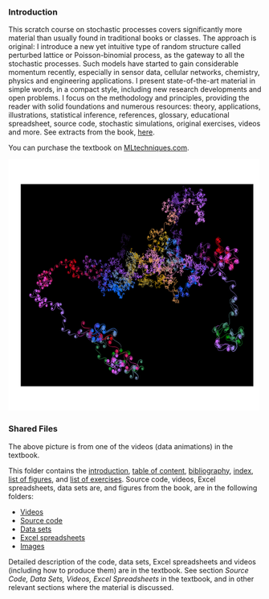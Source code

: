 <h3>Introduction</h3>

This scratch course on stochastic processes covers significantly more material than usually found in traditional books or classes. The approach is original:  I introduce a new yet intuitive type of random structure called perturbed lattice or Poisson-binomial process, as the gateway to all the stochastic processes. Such models have started to gain considerable momentum recently, especially in sensor data, cellular networks, chemistry, physics and engineering applications. I present state-of-the-art material in simple words, in a compact style, including new research developments and open problems. I focus on the methodology and principles, providing the reader with solid foundations and numerous resources: theory, applications, illustrations, statistical inference, references, glossary, educational spreadsheet, source code, stochastic simulations, original exercises, videos and more. See extracts from the book, <a href="https://mltechniques.com/2022/03/22/book-stochastic-processes-and-simulations/">here</a>.

You can purchase the textbook on <a href="https://mltechniques.com/product/album/">MLtechniques.com</a>.

<img src="https://github.com/VincentGranville/Point-Processes/blob/main/Book/av_demo1000.png" width="500" height="500" class="center">

<h3>Shared Files</h3>

The above picture is from one of the videos (data animations) in the textbook. 

This folder contains the <a href="https://github.com/VincentGranville/Point-Processes/blob/main/Book/PB-TOC.pdf">introduction</a>, <a href="https://github.com/VincentGranville/Point-Processes/blob/main/Book/PB-TOC.pdf">table of content</a>, <a href="https://github.com/VincentGranville/Point-Processes/blob/main/Book/PB_index.pdf">bibliography</a>, <a href="https://github.com/VincentGranville/Point-Processes/blob/main/Book/PB_index.pdf">index</a>, <a href="https://github.com/VincentGranville/Point-Processes/blob/main/Book/PB_index.pdf">list of figures</a>, and <a href="https://github.com/VincentGranville/Point-Processes/blob/main/Book/PB-exercises.pdf">list of exercises</a>. Source code, videos, Excel spreadsheets, data sets are, and figures from the book, are in the following folders: 

<ul>
  <li><a href="https://github.com/VincentGranville/Point-Processes/blob/main/Videos/README.md">Videos</a></li>
  <li><a href="https://github.com/VincentGranville/Point-Processes/tree/main/Source%20Code">Source code</a></li>
  <li><a href="https://github.com/VincentGranville/Point-Processes/tree/main/Data">Data sets</a></li>
  <li><a href="https://github.com/VincentGranville/Point-Processes/blob/main/Spreadsheets/README.md">Excel spreadsheets</a></li>
  <li><a href="https://github.com/VincentGranville/Point-Processes/tree/main/Images">Images</a></li>
</ul>

Detailed description of the code, data sets, Excel spreadsheets and videos (including how to produce them)  are in the textbook. See section <i>Source Code, Data Sets, Videos, Excel Spreadsheets</i> in the textbook, and in other relevant sections where the material is discussed.
